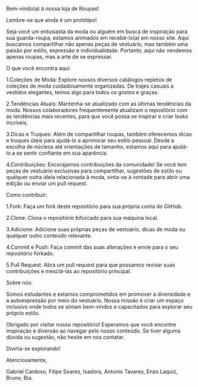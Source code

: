 Bem-vindo(a) à nossa loja de Roupas!

Lembre-se que ainda é um protótipo!

Seja você um entusiasta da moda ou alguém em busca de inspiração para sua guarda-roupa, estamos animados em recebê-lo(a) em nosso site. Aqui buscamos compartilhar não apenas peças de vestuário, mas também uma paixão por estilo, expressão e individualidade. Portanto, aqui não vendemos apenas roupas, mas a arte de se expressar.

O que você encontra aqui:

  1.Coleções de Moda: Explore nossos diversos catálogos repletos de coleções de moda cuidadosamente organizadas. De trajes casuais a vestidos elegantes, temos algo para todos os gostos e graças.

  2.Tendências Atuais: Mantenha-se atualizado com as últimas tendências da moda. Nossos colaboradores frequentemente atualizam o repositório com as tendências mais recentes, para que você possa se inspirar e criar looks incríveis.

  3.Dicas e Truques: Além de compartilhar roupas, também oferecemos dicas e truques úteis para ajudá-lo a aprimorar seu estilo pessoal. Desde a escolha de núcleos até orientações de tamanho, estamos aqui para ajudá-lo a se sentir confiante em sua 
  aparência.

  4.Contribuições: Encorajamos contribuições da comunidade! Se você tem peças de vestuário exclusivas para compartilhar, sugestões de estilo ou qualquer outra ideia relacionada à moda, sinta-se à vontade para abrir uma edição ou enviar um pull request.

Como contribuir:

  1.Fork: Faça um fork deste repositório para sua própria conta do GitHub.

  2.Clone: ​​Clona o repositório bifurcado para sua máquina local.

  3.Adicione: Adicione suas próprias peças de vestuário, dicas de moda ou qualquer outro conteúdo relevante.

  4.Commit e Push: Faça commit das suas alterações e envie para o seu repositório forkado.

  5.Pull Request: Abra um pull request para que possamos revisar suas contribuições e mesclá-las ao repositório principal.

Sobre nós:

Somos estudantes e estamos comprometidos em promover a diversidade e a autoexpressão por meio do vestuário. Nossa missão é criar um espaço inclusivo onde todos se sintam bem-vindos e capacitados para explorar seu próprio estilo.

Obrigado por visitar nosso repositório! Esperamos que você encontre inspiração e diversão ao navegar pelo nosso conteúdo. Se tiver alguma dúvida ou sugestão, não hesite em nos contatar.

Divirta-se explorando!

Atenciosamente,

Gabriel Cardoso, Filipe Soares, Isadora, Antonio Tavares, Enzo Laquiz, Bruno, Bia.
